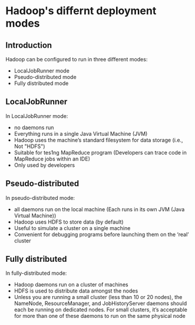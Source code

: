 # Hadoop's differnt deployment modes
## Introduction
Hadoop can be configured to run in three different modes:
* LocalJobRunner mode
* Pseudo-distributed mode
* Fully distributed mode

## LocalJobRunner
In LocalJobRunner mode:
* no daemons run 
* Everything runs in a single Java Virtual Machine (JVM) 
* Hadoop uses the machine’s standard filesystem for data storage (i.e., Not "HDFS")
* Suitable for tes1ng MapReduce program (Developers can trace code in MapReduce jobs within an IDE)
* Only used by developers

## Pseudo-distributed
In pseudo-distributed mode:
* all daemons run on the local machine (Each runs in its own JVM (Java Virtual Machine))
* Hadoop uses HDFS to store data (by default) 
* Useful to simulate a cluster on a single machine 
* Convenient for debugging programs before launching them on the ‘real’ cluster 

## Fully distributed
In fully-distributed mode: 
* Hadoop daemons run on a cluster of machines 
* HDFS is used to distribute data amongst the nodes 
* Unless you are running a small cluster (less than 10 or 20 nodes), the NameNode, ResourceManager, and JobHistoryServer daemons should each be running on dedicated nodes. For small clusters, it’s acceptable for more than one of these daemons to run on the same physical node 
